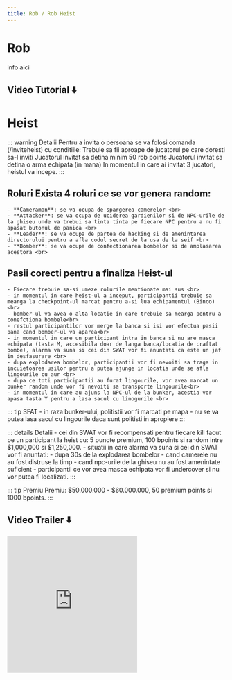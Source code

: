 ```yaml
---
title: Rob / Rob Heist
---
```


# Rob

info aici
 
## Video Tutorial :arrow_down: 

# Heist

::: warning Detalii
Pentru a invita o persoana se va folosi comanda (/inviteheist) cu conditiile:
Trebuie sa fii aproape de jucatorul pe care doresti sa-l inviti
Jucatorul invitat sa detina minim 50 rob points
Jucatorul invitat sa detina o arma echipata (in mana)
In momentul in care ai invitat 3 jucatori, heistul va incepe.
:::

## Roluri Exista 4 roluri ce se vor genera random: 
	- **Cameraman**: se va ocupa de spargerea camerelor <br>
	- **Attacker**: se va ocupa de uciderea gardienilor si de NPC-urile de la ghiseu unde va trebui sa tinta tinta pe fiecare NPC pentru a nu fi 		  apasat butonul de panica <br>
	- **Leader**: se va ocupa de partea de hacking si de amenintarea directorului pentru a afla codul secret de la usa de la seif <br>
	- **Bomber**: se va ocupa de confectionarea bombelor si de amplasarea acestora <br>

## Pasii corecti pentru a finaliza Heist-ul
	- Fiecare trebuie sa-si umeze rolurile mentionate mai sus <br>
	- in momentul in care heist-ul a inceput, participantii trebuie sa mearga la checkpoint-ul marcat pentru a-si lua echipamentul (Binco)<br>
	- bomber-ul va avea o alta locatie in care trebuie sa mearga pentru a conefctiona bombele<br>
	- restul participantilor vor merge la banca si isi vor efectua pasii pana cand bomber-ul va aparea<br>
	- in momentul in care un participant intra in banca si nu are masca echipata (tasta M, accesibila doar de langa banca/locatia de craftat bombe), alarma va suna si cei din SWAT vor fi anuntati ca este un jaf in desfasurare <br>
	- dupa explodarea bombelor, participantii vor fi nevoiti sa traga in incuietoarea usilor pentru a putea ajunge in locatia unde se afla lingourile cu aur <br>
	- dupa ce toti participantii au furat lingourile, vor avea marcat un bunker random unde vor fi nevoiti sa transporte lingourile<br>
	- in momentul in care au ajuns la NPC-ul de la bunker, acestia vor apasa tasta Y pentru a lasa sacul cu linogurile <br>
 ::: tip SFAT
	- in raza bunker-ului, politistii vor fi marcati pe mapa 
	- nu se va putea lasa sacul cu lingourile daca sunt politisti in apropiere
 :::

 ::: details Detalii
	- cei din SWAT vor fi recompensati pentru fiecare kill facut pe un participant la heist cu: 5 puncte premium, 100 bpoints si random intre $1,000,000 si $1,250,000.
	- situatii in care alarma va suna si cei din SWAT vor fi anuntati:
		- dupa 30s de la explodarea bombelor
		- cand camerele nu au fost distruse la timp
		- cand npc-urile de la ghiseu nu au fost amenintate suficient
	- participantii ce vor avea masca echipata vor fi undercover si nu vor putea fi localizati.
 :::

::: tip Premiu
Premiu: $50.000.000 - $60.000.000, 50 premium points si 1000 bpoints.
:::

## Video Trailer :arrow_down: 
<iframe height="315" src="https://www.youtube.com/embed/Sk0oZFI4Pjs?si=XH6EYxTYkuZnk4Mc?rel=0&controls=0" title="YouTube video player" frameborder="0" allow="accelerometer; autoplay; clipboard-write; encrypted-media; gyroscope; picture-in-picture; web-share" allowfullscreen></iframe>
